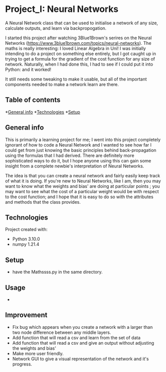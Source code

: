 # Project_I: Neural Networks

A Neural Network class that can be used to initialise a network of any size, calculate outputs, and learn via backpropogation. 

I started this project after watching 3Blue1Brown's serires on the Neural Networks (https://www.3blue1brown.com/topics/neural-networks). The maths is really interesting: I loved Linear Algebra in Uni! I was initially intending to do a project on something else entirely, but I got caught up in trying to get a formula for the gradient of the cost function for any size of network. Naturally, when I had done this, I had to see if I could put it into Python: and it worked!

It still needs some tweaking to make it usable, but all of the important components needed to make a network learn are there.

## Table of contents
*[General info](#General-info)
*[Technologies](#Technologies)
*[Setup](*Setup)

## General info

This is primarily a learning project for me; I went into this project completely ignorant of how to code a Neural Network and I wanted to see how far I could get from just knowing the basic principles behind back-propagation using the formulas that I had derived. There are definitely more sophisticated ways to do it, but I hope anyone using this can gain some insight from a complete newbie's interpretation of Neural Networks.

The idea is that you can create a neural network and fairly easily keep track of what it is doing. If you're new to Neural Networks, like I am, then you  may want to know what the weights and bias' are doing at particular points ; you may want to see what the cost of a particular weight would be with respect to the cost function; and I hope that it is easy to do so with the attributes and methods that the class provides.

## Technologies
Project created with:
 - Python 3.10.0
 - numpy 1.21.4
 
## Setup

 - have the Mathssss.py in the same directory.

## Usage

 - 

## Improvement

 - Fix bug which appears when you create a network with a larger than two node difference between any middle layers.
 - Add function that will read a csv and learn from the set of data
 - Add function that will read a csv and give an output without adjusting the weights and bias'
 - Make more user friendly.
 - Network GUI to give a visual representation of the network and it's progress.

